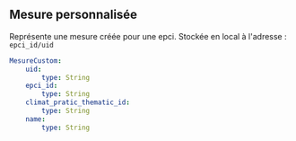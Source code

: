 ## Mesure personnalisée

Représente une mesure créée pour une epci. Stockée en local à l'adresse : `epci_id/uid`
```yaml
MesureCustom:
    uid:
        type: String
    epci_id:
        type: String
    climat_pratic_thematic_id:
        type: String
    name:
        type: String
```
